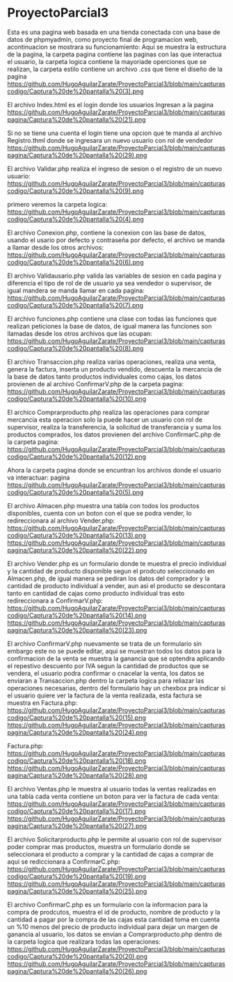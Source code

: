 # ProyectoParcial3
Esta es una pagina web basada en una tienda conectada con una base de datos de phpmyadmin, como proyecto final de programacion web, acontinuacion se mostrara su funcionamiento:
Aqui se muestra la estructura de la pagina, la carpeta pagina contiene las paginas con las que interactua el usuario, la carpeta logica contiene la mayoriade operciones que se realizan, la carpeta estilo contiene un archivo .css que tiene el diseño de la pagina
https://github.com/HugoAguilarZarate/ProyectoParcial3/blob/main/capturascodigo/Captura%20de%20pantalla%20(3).png

El archivo Index.html es el login donde los usuarios Ingresan a la pagina
https://github.com/HugoAguilarZarate/ProyectoParcial3/blob/main/capturaspagina/Captura%20de%20pantalla%20(21).png

Si no se tiene una cuenta el login tiene una opcion que te manda al archivo Registro.thml donde se ingresara un nuevo usuario con rol de vendedor
https://github.com/HugoAguilarZarate/ProyectoParcial3/blob/main/capturaspagina/Captura%20de%20pantalla%20(29).png

El archivo Validar.php realiza el ingreso de sesion o el registro de un nuevo usuario:
https://github.com/HugoAguilarZarate/ProyectoParcial3/blob/main/capturascodigo/Captura%20de%20pantalla%20(9).png

primero veremos la carpeta logica:
https://github.com/HugoAguilarZarate/ProyectoParcial3/blob/main/capturascodigo/Captura%20de%20pantalla%20(4).png

El archivo Conexion.php, contiene la conexion con las base de datos, usando el usario por defecto y contraseña por defecto, el archivo se manda a llamar desde los otros archivos:
https://github.com/HugoAguilarZarate/ProyectoParcial3/blob/main/capturascodigo/Captura%20de%20pantalla%20(6).png

El archivo Validausario.php valida las variables de sesion en cada pagina y diferencia el tipo de rol de de usuario ya sea vendedor o supervisor, de igual mandera se manda llamar en cada pagina:
https://github.com/HugoAguilarZarate/ProyectoParcial3/blob/main/capturascodigo/Captura%20de%20pantalla%20(7).png

El archivo funciones.php contiene una clase con todas las funciones que realizan peticiones la base de datos, de igual manera las funciones son llamadas desde los otros archivos que las ocupan: 
https://github.com/HugoAguilarZarate/ProyectoParcial3/blob/main/capturascodigo/Captura%20de%20pantalla%20(8).png

El archivo Transaccion.php realiza varias operaciones, realiza una venta, genera la factura, inserta un producto vendido, descuenta la mercancia de la base de datos tanto productos individuales como cajas, los datos provienen de al archivo ConfirmarV.php de la carpeta pagina:
https://github.com/HugoAguilarZarate/ProyectoParcial3/blob/main/capturascodigo/Captura%20de%20pantalla%20(10).png

El archico Comprarproducto.php realiza las operaciones para comprar mercancia esta operacion solo la puede hacer un usuario con rol de supervisor, realiza la transferencia, la solicitud de transferancia y suma los productos comprados, los datos provienen del archivo ConfirmarC.php de la carpeta pagina:
https://github.com/HugoAguilarZarate/ProyectoParcial3/blob/main/capturascodigo/Captura%20de%20pantalla%20(12).png

Ahora la carpeta pagina donde se encuntran los archivos donde el usuario va interactuar:
pagina https://github.com/HugoAguilarZarate/ProyectoParcial3/blob/main/capturascodigo/Captura%20de%20pantalla%20(5).png

El archivo Almacen.php muestra una tabla con todos los productos disponibles, cuenta con un boton con el que se podra vender, lo redireccionara al archivo Vender.php:
https://github.com/HugoAguilarZarate/ProyectoParcial3/blob/main/capturascodigo/Captura%20de%20pantalla%20(13).png
https://github.com/HugoAguilarZarate/ProyectoParcial3/blob/main/capturaspagina/Captura%20de%20pantalla%20(22).png

El archivo Vender.php es un formulario donde te muestra el precio individual y la cantidad de producto disponible segun el prodcuto seleccionado en Almacen.php, de igual manera se pediran los datos del comprador y la cantidad de producto individual a vender, aun asi el producto se descontara tanto en cantidad de cajas como producto individual tras esto redireccionara a ConfirmarV.php:
https://github.com/HugoAguilarZarate/ProyectoParcial3/blob/main/capturascodigo/Captura%20de%20pantalla%20(14).png
https://github.com/HugoAguilarZarate/ProyectoParcial3/blob/main/capturaspagina/Captura%20de%20pantalla%20(23).png

El archivo ConfirmarV.php nuevamente se trata de un formulario sin embargo este no se puede editar, aqui se muestran todos los datos para la confirmacion de la venta
se muestra la ganancia que se optendra aplicando el repestivo descuento por IVA segun la cantidad de productos que se vendera, el usuario podra confirmar o cnacelar la venta, los datos se enviaran a Transaccion.php dentro la carpeta logica para reliazar las operaciones necesarias, dentro del formulario hay un chexbox pra indicar si el usuario quiere ver la factura de la venta realizada, esta factura se muestra en Factura.php:
https://github.com/HugoAguilarZarate/ProyectoParcial3/blob/main/capturascodigo/Captura%20de%20pantalla%20(15).png
https://github.com/HugoAguilarZarate/ProyectoParcial3/blob/main/capturaspagina/Captura%20de%20pantalla%20(24).png

Factura.php: https://github.com/HugoAguilarZarate/ProyectoParcial3/blob/main/capturascodigo/Captura%20de%20pantalla%20(18).png
https://github.com/HugoAguilarZarate/ProyectoParcial3/blob/main/capturaspagina/Captura%20de%20pantalla%20(28).png

El archivo Ventas.php le muestra al usuario todas la ventas realizadas en una tabla cada venta contiene un boton para ver la factura de cada venta:
https://github.com/HugoAguilarZarate/ProyectoParcial3/blob/main/capturascodigo/Captura%20de%20pantalla%20(17).png
https://github.com/HugoAguilarZarate/ProyectoParcial3/blob/main/capturaspagina/Captura%20de%20pantalla%20(27).png

El archivo Solicitarproducto.php le permite al usuario con rol de supervisor poder comprar mas productos, muestra un formulario donde se seleccionara el producto a comprar y la cantidad de cajas a comprar de aqui se rediccionara a ConfirmarC.php:
https://github.com/HugoAguilarZarate/ProyectoParcial3/blob/main/capturascodigo/Captura%20de%20pantalla%20(19).png
https://github.com/HugoAguilarZarate/ProyectoParcial3/blob/main/capturaspagina/Captura%20de%20pantalla%20(25).png

El archivo ConfirmarC.php es un formulario con la informacion para la compra de prodcutos, muestra el id de producto, nombre de producto y la cantidad a pagar por la compra de las cajas esta cantidad toma en cuenta un %10 menos del precio de producto individual para dejar un margen de ganancia al usuario, los datos se envian a Comprarproducto.php dentro de la carpeta logica que realizara todas las operaciones:
https://github.com/HugoAguilarZarate/ProyectoParcial3/blob/main/capturascodigo/Captura%20de%20pantalla%20(20).png
https://github.com/HugoAguilarZarate/ProyectoParcial3/blob/main/capturaspagina/Captura%20de%20pantalla%20(26).png

